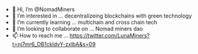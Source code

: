 - 👋 Hi, I’m @NomadMiners
- 👀 I’m interested in ... decentralizeing blockchains with green technology 
- 🌱 I’m currently learning ... multichain and cross chain tech
- 💞️ I’m looking to collaborate on ... Nomad miners dao 
- 📫 How to reach me ... https://twitter.com/LunaMiners?t=nj7mr6_DB1ckldvY-zxlbA&s=09

<!---
NomadMiners/NomadMiners is a ✨ special ✨ repository because its `README.md` (this file) appears on your GitHub profile.
You can click the Preview link to take a look at your changes.
--->
